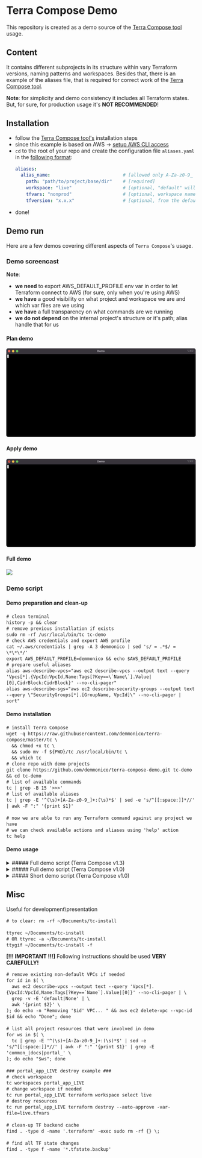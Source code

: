 # Terra Compose Demo

This repository is created as a demo source of the [Terra Compose tool](https://github.com/demmonico/terra-compose) usage.

## Content

It contains different subprojects in its structure within vary Terraform versions, naming patterns and workspaces. 
Besides that, there is an example of the aliases file, that is required for correct work of the [Terra Compose tool](https://github.com/demmonico/terra-compose).

**Note**: for simplicity and demo consistency it includes all Terraform states. But, for sure, for production usage it's **NOT RECOMMENDED**! 

## Installation

- follow the [Terra Compose tool's](https://github.com/demmonico/terra-compose#installation) installation steps
- since this example is based on AWS -> [setup AWS CLI access](https://github.com/demmonico/terra-compose#aws-credentials)
- `cd` to the root of your repo and create the configuration file `aliases.yaml` in the [following format](https://github.com/demmonico/terra-compose#configuration):
  ```yaml
  aliases:
    alias_name:                           # [allowed only A-Za-z0-9_ symbols]
      path: "path/to/project/base/dir"    # [required]
      workspace: "live"                   # [optional, "default" will be used if exists and no more choice OR ask]
      tfvars: "nonprod"                   # [optional, workspace name will be used if skip OR ask]
      tfversion: "x.x.x"                  # [optional, from the default section will be used if omitted]
  ```
- done!

## Demo run

Here are a few demos covering different aspects of `Terra Compose`'s usage.

### Demo screencast

**Note**: 
- **we need** to export AWS_DEFAULT_PROFILE env var in order to let Terraform connect to AWS (for sure, only when you're using AWS)
- **we have** a good visibility on what project and workspace we are and which var files are we using
- **we have** a full transparency on what commands are we running
- **we do not depend** on the internal project's structure or it's path; alias handle that for us

#### Plan demo

![](_demo/ignite/tc-usage-ignite-plan.gif)

#### Apply demo

![](_demo/ignite/tc-usage-ignite-apply.gif)

#### Full demo

![](_demo/full/tc-usage-full.gif)

### Demo script

#### Demo preparation and clean-up

```shell
# clean terminal
history -p && clear
# remove previous installation if exists
sudo rm -rf /usr/local/bin/tc tc-demo
# check AWS credentials and export AWS profile
cat ~/.aws/credentials | grep -A 3 demmonico | sed 's/ = .*$/ = \*\*\*/'
export AWS_DEFAULT_PROFILE=demmonico && echo $AWS_DEFAULT_PROFILE
# prepare useful aliases
alias aws-describe-vpcs="aws ec2 describe-vpcs --output text --query 'Vpcs[*].{VpcId:VpcId,Name:Tags[?Key==\`Name\`].Value|[0],CidrBlock:CidrBlock}' --no-cli-pager"
alias aws-describe-sgs="aws ec2 describe-security-groups --output text --query \"SecurityGroups[*].[GroupName, VpcId]\" --no-cli-pager | sort"
```

#### Demo installation

```shell
# install Terra Compose
wget -q https://raw.githubusercontent.com/demmonico/terra-compose/master/tc \
  && chmod +x tc \
  && sudo mv -f ${PWD}/tc /usr/local/bin/tc \
  && which tc
# clone repo with demo projects
git clone https://github.com/demmonico/terra-compose-demo.git tc-demo && cd tc-demo
# list of available commands
tc | grep -B 15 '>>>'
# list of available aliases
tc | grep -E '^(\s)+[A-Za-z0-9_]+:(\s)*$' | sed -e 's/^[[:space:]]*//' | awk -F ":" '{print $1}'

# now we are able to run any Terraform command against any project we have
# we can check available actions and aliases using 'help' action
tc help
```

#### Demo usage


<details><summary open>
##### Full demo script (Terra Compose v1.3)
</summary>

```shell
### common >>>>>>>>>>>>>>>>>>>>>>>>>>>>>>>>>>>>>>>>>>
# creates a VPCs used by all other projects
# use-cases: simplest and with custom tfvars file
tree common && tc | grep -A 4 'common_'

# check that we have only default VPC
aws-describe-vpcs

# the simplest use-case
tc plan common_STG
tc workspaces common_STG
tc apply common_STG
# also we can proxy any call via 'run' action
tc run common_STG terraform state list

# use-case: custom tfvars file
tc plan common_PROD
tc apply common_PROD

# check that we have +2 VPCs
aws-describe-vpcs


### environments/docs >>>>>>>>>>>>>>>>>>>>>>>>>>>>>>>>>>>>>>>>>>
# use-cases: env-based code structure with default WS and no tfvars file
tree environments/docs && tc | grep -A 5 'docs:'

# check that we have only default SGs
aws-describe-sgs

tc plan docs
tc apply docs

# check that we have +1 SGs
aws-describe-sgs


### projects/portal/platform >>>>>>>>>>>>>>>>>>>>>>>>>>>>>>>>>>>>>>>>>>
# use-cases: nested folder structure, debug mode and run command in container
tree projects/portal
tree projects/portal/platform && tc | grep -A 3 'portal_platform_'

# use-case: nested folder structure and debug mode
tc plan portal_platform_INT
# init and validation steps can be skipped by adding '-debug' suffix to the 'plan' and 'apply' actions
tc apply-debug portal_platform_INT

# use-case: run command in container
tc run portal_platform_LIVE terraform init
tc run portal_platform_LIVE terraform workspace select live
tc plan-debug portal_platform_LIVE
tc apply-debug portal_platform_LIVE

# check that we have +2 SGs
aws-describe-sgs


### projects/portal/app >>>>>>>>>>>>>>>>>>>>>>>>>>>>>>>>>>>>>>>>>>
# use-cases: backend-config, hooks and shell into container
tree projects/portal/app && tc | grep -A 5 'portal_app_'

# use-case: backend-config and hooks
tc plan portal_app_INT
tc apply-debug portal_app_INT

# check that experiment state has been changed
tree projects/portal/app
# check that we have +1 SGs
aws-describe-sgs

# use-case: hook usage and shell into container
# still contains info about the experiment state
tree projects/portal/app/.terraform
# proving that, shelling into container
tc shell portal_app_LIVE

### inside container ###
terraform workspace list
terraform init
terraform workspace list
exit
###

tc plan portal_app_LIVE
tc apply-debug portal_app_LIVE

# check that we have +1 SGs
aws-describe-sgs
```

</details>


<details><summary>
##### Full demo script (Terra Compose v1.0)
</summary>

```shell
echo "We must provide a \$AWS_PROFILE env variable" >/dev/null
export AWS_PROFILE=demmonico

aws ec2 describe-vpcs --region eu-central-1 --output text --query 'Vpcs[*].{VpcId:VpcId,Name:Tags[?Key==`Name`].Value|[0],CidrBlock:CidrBlock}' --no-cli-pager
aws ec2 describe-security-groups --region eu-central-1 --output text --query "SecurityGroups[*].[GroupName, VpcId]" --no-cli-pager

echo "Then we can run any Terraform command against any project we have" >/dev/null
echo "We can use a shortcuts for 'plan', 'apply' and 'workspaces'..." >/dev/null
tree common
tc run common_STG terraform init
tc workspaces common_STG
tc plan common_STG
echo "Or we can proxy calls via 'run' command..." >/dev/null
tc run common_STG state list
tc apply common_STG
tc run common_STG state list

tree projects/portal/platform
tc plan-debug portal_platform_INT
tc apply-debug portal_platform_INT

echo "Or we can have a full control over jumping into shell..." >/dev/null
tree environments/docs
tc shell docs
terraform workspace list
terraform plan
exit

aws ec2 describe-vpcs --region eu-central-1 --output text --query 'Vpcs[*].{VpcId:VpcId,Name:Tags[?Key==`Name`].Value|[0],CidrBlock:CidrBlock}' --no-cli-pager
aws ec2 describe-security-groups --region eu-central-1 --output text --query "SecurityGroups[*].[GroupName, VpcId]" --no-cli-pager

echo "For sure, we can check commands list and aliases using 'help' command..." >/dev/null
tc help
```

</details>


<details><summary>
##### Short demo script (Terra Compose v1.0)
</summary>

```shell
export AWS_PROFILE=demmonico
aws ec2 describe-vpcs --region eu-central-1 --output text --query 'Vpcs[*].{VpcId:VpcId,Name:Tags[?Key==`Name`].Value|[0],CidrBlock:CidrBlock}' --no-cli-pager
tc workspaces common_STG
tc plan common_STG
tc apply common_STG
aws ec2 describe-vpcs --region eu-central-1 --output text --query 'Vpcs[*].{VpcId:VpcId,Name:Tags[?Key==`Name`].Value|[0],CidrBlock:CidrBlock}' --no-cli-pager

export AWS_PROFILE=demmonico
tc plan common_STG

tc apply common_STG
```

</details>



## Misc

Useful for development\presentation
```shell
# to clear: rm -rf ~/Documents/tc-install

ttyrec ~/Documents/tc-install
# OR ttyrec -a ~/Documents/tc-install
ttygif ~/Documents/tc-install -f
```

**[!!! IMPORTANT !!!]** Following instructions should be used **VERY CAREFULLY!**
```shell
# remove existing non-default VPCs if needed
for id in $( \
  aws ec2 describe-vpcs --output text --query 'Vpcs[*].{VpcId:VpcId,Name:Tags[?Key==`Name`].Value|[0]}' --no-cli-pager | \
  grep -v -E 'default|None' | \
  awk '{print $2}' \
); do echo -n "Removing '$id' VPC... " && aws ec2 delete-vpc --vpc-id $id && echo "Done"; done

# list all project resources that were involved in demo
for ws in $( \
  tc | grep -E '^(\s)+[A-Za-z0-9_]+:(\s)*$' | sed -e 's/^[[:space:]]*//' | awk -F ":" '{print $1}' | grep -E 'common_|docs|portal_' \
); do echo "$ws"; done

### portal_app_LIVE destroy example ###
# check workspace
tc workspaces portal_app_LIVE
# change workspace if needed
tc run portal_app_LIVE terraform workspace select live
# destroy resources
tc run portal_app_LIVE terraform destroy --auto-approve -var-file=live.tfvars

# clean-up TF backend cache
find . -type d -name '.terraform' -exec sudo rm -rf {} \;

# find all TF state changes
find . -type f -name '*.tfstate.backup'
```

